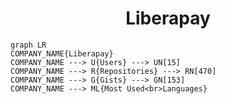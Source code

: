 <h1 align="center">Liberapay</h1>

```mermaid
graph LR
COMPANY_NAME{Liberapay}
COMPANY_NAME ---> U{Users} ---> UN[15]
COMPANY_NAME ---> R{Repositories} ---> RN[470]
COMPANY_NAME ---> G{Gists} ---> GN[153]
COMPANY_NAME ---> ML{Most Used<br>Languages}
```
